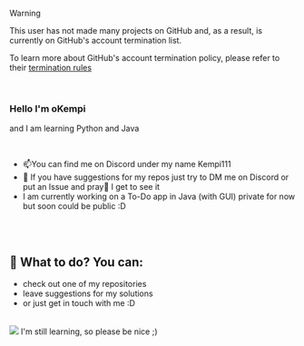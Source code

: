 > [!WARNING]
> This user has not made many projects on GitHub and, as a result, is currently on GitHub's account termination list.
> 
> To learn more about GitHub's account termination policy, please refer to their [termination rules](https://learn-with.github.io/our-commitment-to-a-supportive-community)

<br>

### Hello I'm oKempi
and I am learning Python and Java
<br>

<br>

- 📫You can find me on Discord under my name Kempi111
- 🤔 If you have suggestions for my repos just try to DM me on Discord or put an Issue and pray🙏 I get to see it
- I am currently working on a To-Do app in Java (with GUI) private for now but soon could be public :D

<br>
<br>

<!--<a href="https://app.daily.dev/okempi"><img src="https://api.daily.dev/devcards/7c075a5271484af3af4882ede9211bfa.png?r=9sk" width="400" alt="Jakub Kvapil's Dev Card"/></a>-->
## 🧭 What to do? You can: 
- check out one of my repositories
- leave suggestions for my solutions
- or just get in touch with me :D

<br>
<img src="https://github-readme-stats.vercel.app/api/top-langs?username=oKempi&show_icons=true&theme=tokyonight&layout=compact">
I'm still learning, so please be nice ;) 
<!--
**oKempi/oKempi** is a ✨ _special_ ✨ repository because its `README.md` (this file) appears on your GitHub profile.

Here are some ideas to get you started:

- 🔭 I’m currently working on ...
- 🌱 I’m currently learning ...
- 👯 I’m looking to collaborate on ...
- 🤔 I’m looking for help with ...
- 💬 Ask me about ...
- 📫 How to reach me: ...
- 😄 Pronouns: ...
- ⚡ Fun fact: ...
-->

<!-- ![Metrics](github-metrics.svg)
